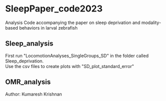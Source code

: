 # SleepPaper_code2023
Analysis Code accompanying the paper on sleep deprivation and modality-based behaviors in larval zebrafish


## Sleep_analysis
First run "LocomotionAnalyses_SingleGroups_SD" in the folder called Sleep_deprivation.\
Use the csv files to create plots with "SD_plot_standard_error"

## OMR_analysis
Author: Kumaresh Krishnan

